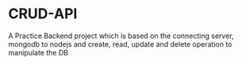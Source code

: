 # CRUD-API
A Practice Backend project which is based on the connecting server, mongodb to nodejs and create, read,  update and delete operation to manipulate the DB
